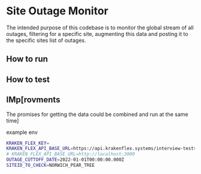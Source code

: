 # Site Outage Monitor

The intended purpose of this codebase is to monitor the global stream of all outages, filtering for a specific site, augmenting this data and posting it to the specific sites list of outages.

## How to run

## How to test

## IMp[rovments
The promises for getting the data could be combined and run at the same time]

example env
```bash
KRAKEN_FLEX_KEY=
KRAKEN_FLEX_API_BASE_URL=https://api.krakenflex.systems/interview-tests-mock-api/v1
# KRAKEN_FLEX_API_BASE_URL=http://localhost:3000
OUTAGE_CUTTOFF_DATE=2022-01-01T00:00:00.000Z
SITEID_TO_CHECK=NORWICH_PEAR_TREE
```